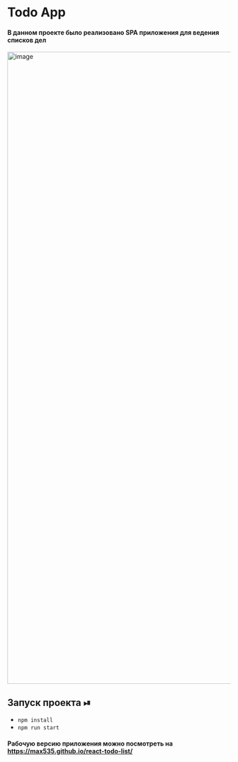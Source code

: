 # Todo App

#### В данном проекте было реализовано SPA приложения для ведения списков дел

<img width="1424" alt="image" src="https://user-images.githubusercontent.com/49311021/177587655-4609340a-85ae-4b93-9ca6-0e7910781ce6.png">

## Запуск проекта ⏯

+ ```npm install```
+ ```npm run start```


#### Рабочую версию приложения можно посмотреть на https://max535.github.io/react-todo-list/
